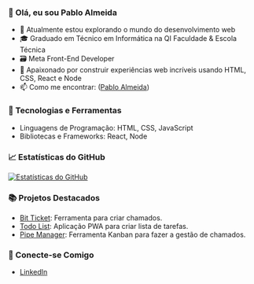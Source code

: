 ### 👋 Olá, eu sou Pablo Almeida

- 🌱 Atualmente estou explorando o mundo do desenvolvimento web
- 🎓 Graduado em Técnico em Informática na QI Faculdade & Escola Técnica
- 🗃️ Meta Front-End Developer
- 🚀 Apaixonado por construir experiências web incríveis usando HTML, CSS, React e Node
- 📫 Como me encontrar: ([Pablo Almeida](https://www.linkedin.com/in/pablo-almeida-silva51/))

### 🔧 Tecnologias e Ferramentas

- Linguagens de Programação: HTML, CSS, JavaScript
- Bibliotecas e Frameworks: React, Node


### 📈 Estatísticas do GitHub

[![Estatísticas do GitHub](https://github-readme-stats.vercel.app/api?username=pabloSilva94&show_icons=true&theme=radical)](https://github.com/pabloSilva94)

### 📚 Projetos Destacados

- [Bit Ticket](https://github.com/pabloSilva94/bit-ticket): Ferramenta para criar chamados.
- [Todo List](https://github.com/pabloSilva94/todolist): Aplicação PWA para criar lista de tarefas.
- [Pipe Manager](https://github.com/pabloSilva94/pipemanager): Ferramenta Kanban para fazer a gestão de chamados.

### 🤝 Conecte-se Comigo

- [LinkedIn](https://www.linkedin.com/in/pablo-almeida-silva51/)
